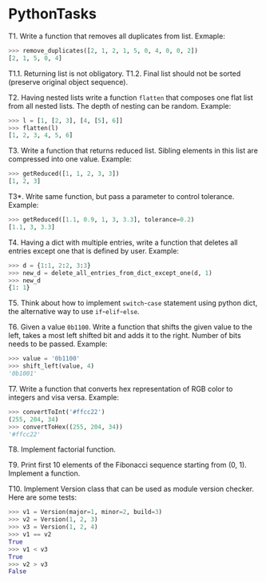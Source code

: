 # PythonTasks

T1. Write a function that removes all duplicates from list. Exmaple:
```python
>>> remove_duplicates([2, 1, 2, 1, 5, 0, 4, 0, 0, 2])
[2, 1, 5, 0, 4]
```
T1.1. Returning list is not obligatory.
T1.2. Final list should not be sorted (preserve original object sequence).

T2. Having nested lists write a function `flatten` that composes one flat list from all nested lists. 
The depth of nesting can be random. Example:
```python
>>> l = [1, [2, 3], [4, [5], 6]]
>>> flatten(l)
[1, 2, 3, 4, 5, 6]
```

T3. Write a function that returns reduced list. Sibling elements in this list are compressed into one value. Example:
```python
>>> getReduced([1, 1, 2, 3, 3])
[1, 2, 3]
```
T3*. Write same function, but pass a parameter to control tolerance. Example:
```python
>>> getReduced([1.1, 0.9, 1, 3, 3.3], tolerance=0.2)
[1.1, 3, 3.3]
```

T4. Having a dict with multiple entries, write a function that deletes all entries except one that is defined by user. Example:
```python
>>> d = {1:1, 2:2, 3:3}
>>> new_d = delete_all_entries_from_dict_except_one(d, 1)
>>> new_d
{1: 1}
```

T5. Think about how to implement `switch`-`case` statement using python dict, the alternative way to use `if`-`elif`-`else`.

T6. Given a value `0b1100`. Write a function that shifts the given value to the left, takes a most left shifted bit and adds it to the right. Number of bits needs to be passed. Example:
```python
>>> value = '0b1100'
>>> shift_left(value, 4)
'0b1001'
```

T7. Write a function that converts hex representation of RGB color to integers and visa versa. Example:
```python
>>> convertToInt('#ffcc22')
(255, 204, 34)
>>> convertToHex((255, 204, 34))
'#ffcc22'
```

T8. Implement factorial function.

T9. Print first 10 elements of the Fibonacci sequence starting from (0, 1). Implement a function.

T10. Implement Version class that can be used as module version checker. Here are some tests:
```python
>>> v1 = Version(major=1, minor=2, build=3)
>>> v2 = Version(1, 2, 3)
>>> v3 = Version(1, 2, 4)
>>> v1 == v2
True
>>> v1 < v3
True
>>> v2 > v3
False
```
